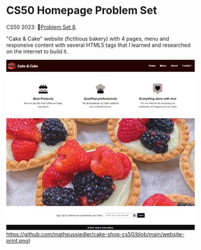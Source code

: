 # CS50 Homepage Problem Set

CS50 2023: 🔗[Problem Set 8](https://cs50.harvard.edu/x/2023/psets/8/).

"Cake & Cake" website (fictitious bakery) with 4 pages, menu and responsive content with several HTML5 tags that I learned and researched on the internet to build it.

![Cake & Cake Homepage](https://github.com/matheussiedler/cake-shop-cs50/blob/main/website-print.png)https://github.com/matheussiedler/cake-shop-cs50/blob/main/website-print.png)
